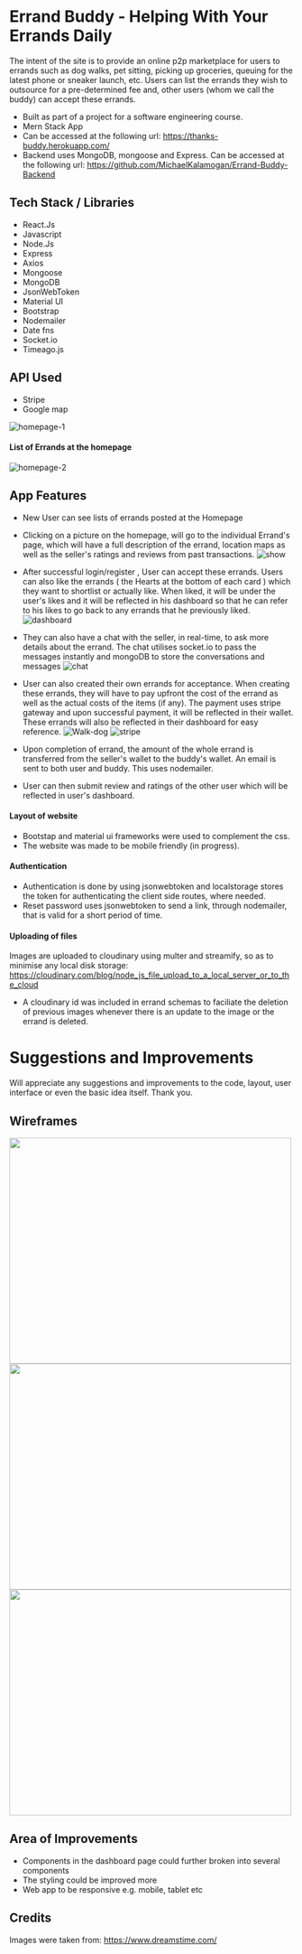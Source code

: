 
# Errand Buddy - Helping With Your Errands Daily

The intent of the site is to provide an online p2p marketplace for users to errands such as dog walks, pet sitting, picking up groceries, queuing for the latest phone or sneaker launch, etc. Users can list the errands they wish to outsource for a pre-determined fee and, other users (whom we call the buddy) can accept these errands.

* Built as part of a project for a software engineering course.
* Mern Stack App
* Can be accessed at the following url: https://thanks-buddy.herokuapp.com/
* Backend uses MongoDB, mongoose and Express. Can be accessed at the following url: https://github.com/MichaelKalamogan/Errand-Buddy-Backend


## Tech Stack / Libraries
* React.Js
* Javascript
* Node.Js
* Express
* Axios
* Mongoose
* MongoDB
* JsonWebToken
* Material UI
* Bootstrap
* Nodemailer
* Date fns
* Socket.io
* Timeago.js

## API Used
* Stripe
* Google map

![homepage-1](https://user-images.githubusercontent.com/79918648/127741343-c367b6a6-3783-44ff-9dd1-5604bbc84a1b.jpg)


#### List of Errands at the homepage
![homepage-2](https://user-images.githubusercontent.com/79918648/127741370-9981789f-09ce-40e5-8c1c-6229f6b382ce.jpg)


## App Features

*  New User can see lists of errands posted at the Homepage
* Clicking on a picture on the homepage, will go to the individual Errand's page, which will have a full description of the errand, location maps as well as the seller's ratings and reviews from past transactions.
![show](https://user-images.githubusercontent.com/79918648/127741411-abf05d77-4f6c-4356-b1ae-797af26e2f02.jpg)



*  After successful login/register , User can accept these errands. Users can also like the errands ( the Hearts at the bottom of each card ) which they want to shortlist or actually like. When liked, it will be under the user's likes and it will be reflected in his dashboard so that he can refer to his likes to go back to any errands that he previously liked. 
![dashboard](https://user-images.githubusercontent.com/79918648/127741430-11ce0c9b-22af-4a59-8252-a11620c57bc3.jpg)



* They can also have a chat with the seller, in real-time, to ask more details about the errand. The chat utilises socket.io to pass the messages instantly and mongoDB to store the conversations and messages
![chat](https://user-images.githubusercontent.com/79918648/127741421-0d101a46-385a-49eb-80b5-fad03fe2c526.jpg)


* User can also created their own errands for acceptance. When creating these errands, they will have to pay upfront the cost of the errand as well as the actual costs of the items (if any). The payment uses stripe gateway and upon successful payment, it will be reflected in their wallet. These errands will also be reflected in their dashboard for easy reference. 
![Walk-dog](https://user-images.githubusercontent.com/79918648/127741805-fc76e5ab-bfd2-4de6-85bd-22e78c0b42dd.jpg)
![stripe](https://user-images.githubusercontent.com/79918648/127741809-1db72f8c-6003-4de2-88fc-43085eaf7ff6.jpg)

*  Upon completion of errand, the amount of the whole errand is transferred from the seller's wallet to the buddy's wallet. An email is sent to both user and buddy. This uses nodemailer. 
* User can then submit review and ratings of the other user which will be reflected in user's dashboard.


#### Layout of website
* Bootstap and material ui frameworks were used to complement the css.
* The website was made to be mobile friendly (in progress).

#### Authentication
* Authentication is done by using jsonwebtoken and localstorage stores the token for authenticating the client side routes, where needed.
* Reset password uses jsonwebtoken to send a link, through nodemailer, that is valid for a short period of time.

#### Uploading of files
Images are uploaded to cloudinary using multer and streamify, so as to minimise any local disk storage: https://cloudinary.com/blog/node_js_file_upload_to_a_local_server_or_to_the_cloud
* A cloudinary id was included in errand schemas to faciliate the deletion of previous images whenever there is an update to the image or the errand is deleted.

# Suggestions and Improvements
Will appreciate any suggestions and improvements to the code, layout, user interface or even the basic idea itself. Thank you. 

## Wireframes
<img src=https://github.com/MichaelKalamogan/Errand-Buddy-Frontend/blob/yaqin10/errand-buddy-fe/public/Readme/Wireframe1.jpeg width="500" height="400">
<img src=https://github.com/MichaelKalamogan/Errand-Buddy-Frontend/blob/yaqin10/errand-buddy-fe/public/Readme/Wireframe2.jpeg width="500" height="400">
<img src=https://github.com/MichaelKalamogan/Errand-Buddy-Frontend/blob/yaqin10/errand-buddy-fe/public/Readme/Wireframe3.jpeg width="500" height="400">

## Area of Improvements

* Components in the dashboard page could further broken into several components
* The styling could be improved more
* Web app to be responsive e.g. mobile, tablet etc

## Credits
Images were taken from: https://www.dreamstime.com/



